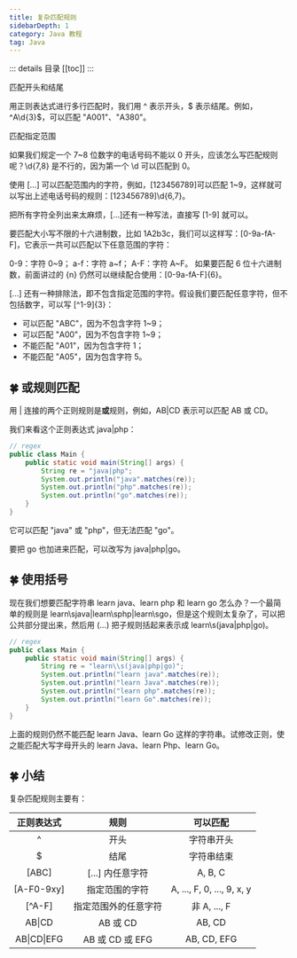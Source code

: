 ```yaml
---
title: 复杂匹配规则
sidebarDepth: 1
category: Java 教程
tag: Java
---
```


::: details 目录
[[toc]]
:::


匹配开头和结尾

用正则表达式进行多行匹配时，我们用 ^ 表示开头，$ 表示结尾。例如，^A\d{3}$，可以匹配 "A001"、"A380"。

匹配指定范围

如果我们规定一个 7~8 位数字的电话号码不能以 0 开头，应该怎么写匹配规则呢？\d{7,8} 是不行的，因为第一个 \d 可以匹配到 0。

使用 [...] 可以匹配范围内的字符，例如，[123456789]可以匹配 1~9，这样就可以写出上述电话号码的规则：[123456789]\d{6,7}。

把所有字符全列出来太麻烦，[...]还有一种写法，直接写 [1-9] 就可以。

要匹配大小写不限的十六进制数，比如 1A2b3c，我们可以这样写：[0-9a-fA-F]，它表示一共可以匹配以下任意范围的字符：

0-9：字符 0~9；
a-f：字符 a~f；
A-F：字符 A~F。
如果要匹配 6 位十六进制数，前面讲过的 {n} 仍然可以继续配合使用：[0-9a-fA-F]{6}。

[...] 还有一种排除法，即不包含指定范围的字符。假设我们要匹配任意字符，但不包括数字，可以写 [^1-9]{3}：

- 可以匹配 "ABC"，因为不包含字符 1~9；
- 可以匹配 "A00"，因为不包含字符 1~9；
- 不能匹配 "A01"，因为包含字符 1；
- 不能匹配 "A05"，因为包含字符 5。



## 🍀 或规则匹配

用 | 连接的两个正则规则是**或**规则，例如，AB|CD 表示可以匹配 AB 或 CD。

我们来看这个正则表达式 java|php：

```java
// regex
public class Main {
    public static void main(String[] args) {
        String re = "java|php";
        System.out.println("java".matches(re));
        System.out.println("php".matches(re));
        System.out.println("go".matches(re));
    }
}
```

它可以匹配 "java" 或 "php"，但无法匹配 "go"。

要把 go 也加进来匹配，可以改写为 java|php|go。


## 🍀 使用括号

现在我们想要匹配字符串 learn java、learn php 和 learn go 怎么办？一个最简单的规则是 learn\sjava|learn\sphp|learn\sgo，但是这个规则太复杂了，可以把公共部分提出来，然后用 (...) 把子规则括起来表示成 learn\\s(java|php|go)。

```java
// regex
public class Main {
    public static void main(String[] args) {
        String re = "learn\\s(java|php|go)";
        System.out.println("learn java".matches(re));
        System.out.println("learn Java".matches(re));
        System.out.println("learn php".matches(re));
        System.out.println("learn Go".matches(re));
    }
}
```


上面的规则仍然不能匹配 learn Java、learn Go 这样的字符串。试修改正则，使之能匹配大写字母开头的 learn Java、learn Php、learn Go。



## 🍀 小结

复杂匹配规则主要有：

| 正则表达式 | 规则 | 可以匹配 |
| :---: | :---: | :---: |
| ^ | 开头 | 字符串开头 |
| $ | 结尾 | 字符串结束 |
| [ABC] | [...] 内任意字符 | A, B, C |
| [A-F0-9xy] | 指定范围的字符 | A, ..., F, 0, ..., 9, x, y |
| [^A-F] | 指定范围外的任意字符 | 非 A, ..., F |
| AB&#124;CD | AB 或 CD | AB, CD |
| AB&#124;CD&#124;EFG | AB 或 CD 或 EFG | AB, CD, EFG |



